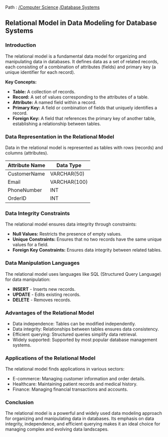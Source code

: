 Path : [/Computer Science](<..\..\index.md>) [/Database Systems](<..\index.md>)
## Relational Model in Data Modeling for Database Systems

### Introduction

The relational model is a fundamental data model for organizing and manipulating data in databases. It defines data as a set of related records, each consisting of a combination of attributes (fields) and primary key (a unique identifier for each record). 

**Key Concepts:**

* **Table:** A collection of records.
* **Record:** A set of values corresponding to the attributes of a table.
* **Attribute:** A named field within a record.
* **Primary Key:** A field or combination of fields that uniquely identifies a record.
* **Foreign Key:** A field that references the primary key of another table, establishing a relationship between tables.


### Data Representation in the Relational Model

Data in the relational model is represented as tables with rows (records) and columns (attributes). 

| **Attribute Name** | **Data Type** |
|---|---|
| CustomerName | VARCHAR(50) |
| Email | VARCHAR(100) |
| PhoneNumber | INT |
| OrderID | INT |


### Data Integrity Constraints

The relational model ensures data integrity through constraints:

* **Null Values:** Restricts the presence of empty values.
* **Unique Constraints:** Ensures that no two records have the same unique values for a field.
* **Foreign Key Constraints:** Ensures data integrity between related tables.


### Data Manipulation Languages

The relational model uses languages like SQL (Structured Query Language) for data manipulation:

* **INSERT** - Inserts new records.
* **UPDATE** - Edits existing records.
* **DELETE** - Removes records.


### Advantages of the Relational Model

* Data independence: Tables can be modified independently.
* Data integrity: Relationships between tables ensures data consistency.
* Efficient querying: Structured queries simplify data retrieval.
* Widely supported: Supported by most popular database management systems.


### Applications of the Relational Model

The relational model finds applications in various sectors:

* E-commerce: Managing customer information and order details.
* Healthcare: Maintaining patient records and medical history.
* Finance: Managing financial transactions and accounts.


### Conclusion

The relational model is a powerful and widely used data modeling approach for organizing and manipulating data in databases. Its emphasis on data integrity, independence, and efficient querying makes it an ideal choice for managing complex and evolving data landscapes.
